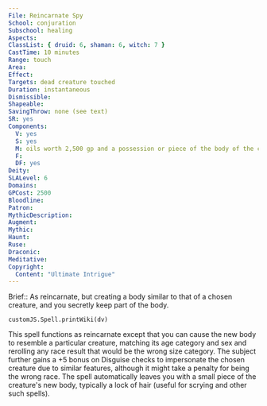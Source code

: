 ```yaml
---
File: Reincarnate Spy
School: conjuration
Subschool: healing
Aspects: 
ClassList: { druid: 6, shaman: 6, witch: 7 }
CastTime: 10 minutes
Range: touch
Area: 
Effect: 
Targets: dead creature touched
Duration: instantaneous
Dismissible: 
Shapeable: 
SavingThrow: none (see text)
SR: yes
Components:
  V: yes
  S: yes
  M: oils worth 2,500 gp and a possession or piece of the body of the creature to resemble
  F: 
  DF: yes
Deity: 
SLALevel: 6
Domains: 
GPCost: 2500
Bloodline: 
Patron: 
MythicDescription: 
Augment: 
Mythic: 
Haunt: 
Ruse: 
Draconic: 
Meditative: 
Copyright:
  Content: "Ultimate Intrigue"
---
```

Brief:: As reincarnate, but creating a body similar to that of a chosen creature, and you secretly keep part of the body.

```dataviewjs
customJS.Spell.printWiki(dv)
```

This spell functions as reincarnate except that you can cause the new body to resemble a particular creature, matching its age  category and sex and rerolling any race result that would be the wrong size category. The subject further gains a +5 bonus on Disguise checks to impersonate the chosen creature due to similar features, although it might take a penalty for being the wrong race.  The spell automatically leaves you with a small piece of the creature's new body, typically a lock of hair (useful for scrying and other such spells).
